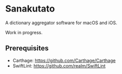# Sanakutato

A dictionary aggregator software for macOS and iOS.

Work in progress.

## Prerequisites

- Carthage: https://github.com/Carthage/Carthage
- SwiftLint: https://github.com/realm/SwiftLint

